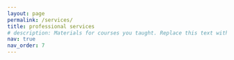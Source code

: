 ```yaml
---
layout: page
permalink: /services/
title: professional services
# description: Materials for courses you taught. Replace this text with your description.
nav: true
nav_order: 7
---
```


